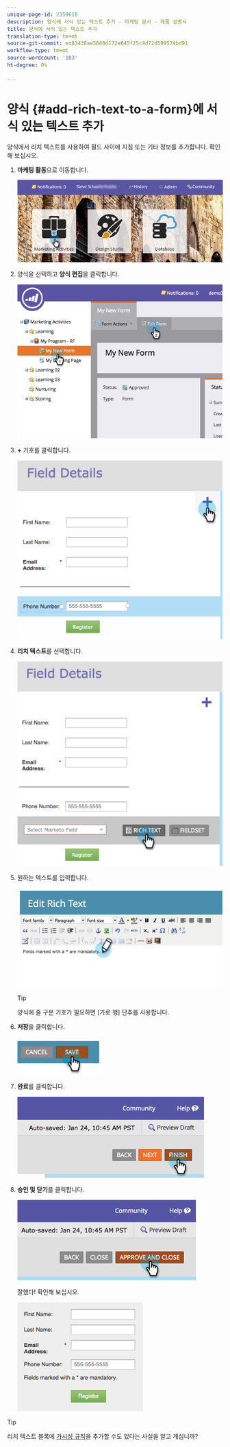 ```yaml
---
unique-page-id: 2359618
description: 양식에 서식 있는 텍스트 추가 - 마케팅 문서 - 제품 설명서
title: 양식에 서식 있는 텍스트 추가
translation-type: tm+mt
source-git-commit: ed83438ae5660d172e845f25c4d72d599574bd91
workflow-type: tm+mt
source-wordcount: '103'
ht-degree: 0%

---
```



# 양식 {#add-rich-text-to-a-form}에 서식 있는 텍스트 추가

양식에서 리치 텍스트를 사용하여 필드 사이에 지침 또는 기타 정보를 추가합니다. 확인해 보십시오.

1. **마케팅 활동**&#x200B;으로 이동합니다.

   ![](assets/login-marketing-activities-2.png)

1. 양식을 선택하고 **양식 편집**&#x200B;을 클릭합니다.

   ![](assets/image2014-9-15-16-3a46-3a7.png)

1. **+** 기호를 클릭합니다.

   ![](assets/image2014-9-15-16-3a46-3a43.png)

1. **리치 텍스트**&#x200B;를 선택합니다.

   ![](assets/image2014-9-15-16-3a47-3a9.png)

1. 원하는 텍스트를 입력합니다.

   ![](assets/image2014-9-15-16-3a47-3a20.png)

   >[!TIP]
   >
   >양식에 줄 구분 기호가 필요하면 [가로 행] 단추를 사용합니다.

1. **저장**&#x200B;을 클릭합니다.

   ![](assets/image2014-9-15-16-3a48-3a18.png)

1. **완료**&#x200B;를 클릭합니다.

   ![](assets/image2014-9-15-16-3a48-3a36.png)

1. **승인 및 닫기**&#x200B;를 클릭합니다.

   ![](assets/image2014-9-15-16-3a48-3a51.png)

   잘했다! 확인해 보십시오.

   ![](assets/image2014-9-15-16-3a48-3a58.png)

>[!TIP]
>
>리치 텍스트 블록에 [가시성 규칙](/help/marketo/product-docs/demand-generation/forms/form-fields/dynamically-toggle-visibility-of-a-form-field.md)을 추가할 수도 있다는 사실을 알고 계십니까?
